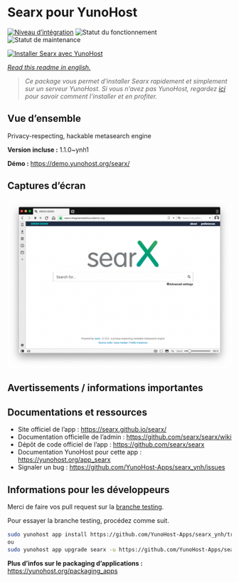 <!--
N.B.: This README was automatically generated by https://github.com/YunoHost/apps/tree/master/tools/README-generator
It shall NOT be edited by hand.
-->

# Searx pour YunoHost

[![Niveau d’intégration](https://dash.yunohost.org/integration/searx.svg)](https://dash.yunohost.org/appci/app/searx) ![Statut du fonctionnement](https://ci-apps.yunohost.org/ci/badges/searx.status.svg) ![Statut de maintenance](https://ci-apps.yunohost.org/ci/badges/searx.maintain.svg)

[![Installer Searx avec YunoHost](https://install-app.yunohost.org/install-with-yunohost.svg)](https://install-app.yunohost.org/?app=searx)

*[Read this readme in english.](./README.md)*

> *Ce package vous permet d’installer Searx rapidement et simplement sur un serveur YunoHost.
Si vous n’avez pas YunoHost, regardez [ici](https://yunohost.org/#/install) pour savoir comment l’installer et en profiter.*

## Vue d’ensemble

Privacy-respecting, hackable metasearch engine


**Version incluse :** 1.1.0~ynh1

**Démo :** https://demo.yunohost.org/searx/

## Captures d’écran

![Capture d’écran de Searx](./doc/screenshots/Screenshot.png)

## Avertissements / informations importantes



## Documentations et ressources

* Site officiel de l’app : <https://searx.github.io/searx/>
* Documentation officielle de l’admin : <https://github.com/searx/searx/wiki>
* Dépôt de code officiel de l’app : <https://github.com/searx/searx>
* Documentation YunoHost pour cette app : <https://yunohost.org/app_searx>
* Signaler un bug : <https://github.com/YunoHost-Apps/searx_ynh/issues>

## Informations pour les développeurs

Merci de faire vos pull request sur la [branche testing](https://github.com/YunoHost-Apps/searx_ynh/tree/testing).

Pour essayer la branche testing, procédez comme suit.

``` bash
sudo yunohost app install https://github.com/YunoHost-Apps/searx_ynh/tree/testing --debug
ou
sudo yunohost app upgrade searx -u https://github.com/YunoHost-Apps/searx_ynh/tree/testing --debug
```

**Plus d’infos sur le packaging d’applications :** <https://yunohost.org/packaging_apps>